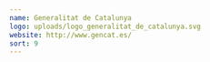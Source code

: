 ```yaml
---
name: Generalitat de Catalunya
logo: uploads/logo_generalitat_de_catalunya.svg
website: http://www.gencat.es/
sort: 9
---
```


